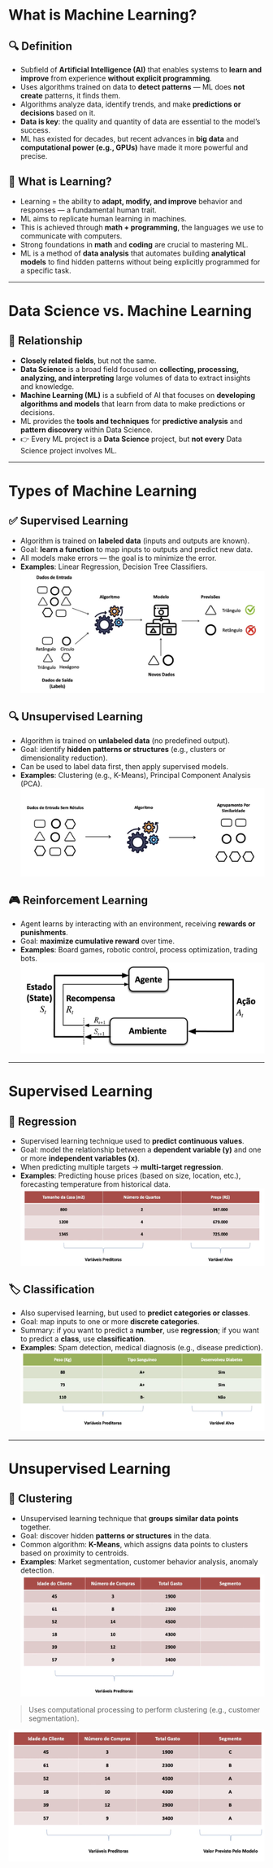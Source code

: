 # What is Machine Learning?

## 🔍 Definition

- Subfield of **Artificial Intelligence (AI)** that enables systems to **learn and improve** from experience **without explicit programming**.
- Uses algorithms trained on data to **detect patterns** — ML does **not create** patterns, it finds them.
- Algorithms analyze data, identify trends, and make **predictions or decisions** based on it.
- **Data is key**: the quality and quantity of data are essential to the model’s success.
- ML has existed for decades, but recent advances in **big data** and **computational power (e.g., GPUs)** have made it more powerful and precise.

## 🧠 What is Learning?

- Learning = the ability to **adapt, modify, and improve** behavior and responses — a fundamental human trait.
- ML aims to replicate human learning in machines.
- This is achieved through **math + programming**, the languages we use to communicate with computers.
- Strong foundations in **math** and **coding** are crucial to mastering ML.
- ML is a method of **data analysis** that automates building **analytical models** to find hidden patterns without being explicitly programmed for a specific task.

---

# Data Science vs. Machine Learning

## 🔗 Relationship

- **Closely related fields**, but not the same.
- **Data Science** is a broad field focused on **collecting, processing, analyzing, and interpreting** large volumes of data to extract insights and knowledge.
- **Machine Learning (ML)** is a subfield of AI that focuses on **developing algorithms and models** that learn from data to make predictions or decisions.
- ML provides the **tools and techniques** for **predictive analysis** and **pattern discovery** within Data Science.
- 👉 Every ML project is a **Data Science** project, but **not every** Data Science project involves ML.

---

# Types of Machine Learning

## ✅ Supervised Learning

- Algorithm is trained on **labeled data** (inputs and outputs are known).
- Goal: **learn a function** to map inputs to outputs and predict new data.
- All models make errors — the goal is to minimize the error.
- **Examples**: Linear Regression, Decision Tree Classifiers.
  ![img](../img/Screenshot%20from%202025-04-08%2021-43-46.png)

## 🔍 Unsupervised Learning

- Algorithm is trained on **unlabeled data** (no predefined output).
- Goal: identify **hidden patterns or structures** (e.g., clusters or dimensionality reduction).
- Can be used to label data first, then apply supervised models.
- **Examples**: Clustering (e.g., K-Means), Principal Component Analysis (PCA).
  ![img](../img/Screenshot%20from%202025-04-08%2021-44-46.png)

## 🎮 Reinforcement Learning

- Agent learns by interacting with an environment, receiving **rewards or punishments**.
- Goal: **maximize cumulative reward** over time.
- **Examples**: Board games, robotic control, process optimization, trading bots.
  ![img](../img/Screenshot%20from%202025-04-08%2021-45-46.png)

---

# Supervised Learning

## 🔢 Regression

- Supervised learning technique used to **predict continuous values**.
- Goal: model the relationship between a **dependent variable (y)** and one or more **independent variables (x)**.
- When predicting multiple targets → **multi-target regression**.
- **Examples**: Predicting house prices (based on size, location, etc.), forecasting temperature from historical data.
  ![img](../img/Screenshot%20from%202025-04-09%2007-36-46.png)

## 🏷️ Classification

- Also supervised learning, but used to **predict categories or classes**.
- Goal: map inputs to one or more **discrete categories**.
- Summary: if you want to predict a **number**, use **regression**; if you want to predict a **class**, use **classification**.
- **Examples**: Spam detection, medical diagnosis (e.g., disease prediction).
  ![img](../img/Screenshot%20from%202025-04-09%2007-37-46.png)

---

# Unsupervised Learning

## 🔗 Clustering

- Unsupervised learning technique that **groups similar data points** together.
- Goal: discover hidden **patterns or structures** in the data.
- Common algorithm: **K-Means**, which assigns data points to clusters based on proximity to centroids.
- **Examples**: Market segmentation, customer behavior analysis, anomaly detection.
  ![img](../img/Screenshot%20from%202025-04-09%2007-38-46.png)

> Uses computational processing to perform clustering (e.g., customer segmentation).

![img](../img/Screenshot%20from%202025-04-09%2007-39-46.png)
